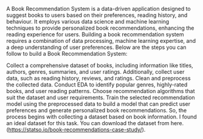 A Book Recommendation System is a data-driven application designed to suggest books to users based on their preferences, reading history, and behaviour.
It employs various data science and machine learning techniques to provide personalized book recommendations, enhancing the reading experience for users.
Building a book recommendation system requires a combination of data processing, machine learning expertise, and a deep understanding of user preferences. Below are the steps you can follow to build a Book Recommendation System:

Collect a comprehensive dataset of books, including information like titles, authors, genres, summaries, and user ratings. Additionally, collect user data, such as reading history, reviews, and ratings.
Clean and preprocess the collected data.
Conduct EDA to identify popular genres, highly-rated books, and user reading patterns.
Choose recommendation algorithms that suit the dataset and user requirements.
Train the selected recommendation model using the preprocessed data to build a model that can predict user preferences and generate personalized book recommendations.
So, the process begins with collecting a dataset based on book information. I found an ideal dataset for this task. 
You can download the dataset from here.(https://statso.io/book-recommendations-case-study/).
